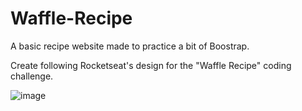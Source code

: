# Waffle-Recipe
A basic recipe website made to practice a bit of  Boostrap.

Create following Rocketseat's design for the "Waffle Recipe" coding challenge.

![image](https://github.com/poissonfou/Waffle-Recipe/assets/102704201/6fbb6843-0177-4e3f-bc8b-cca474f44996)
